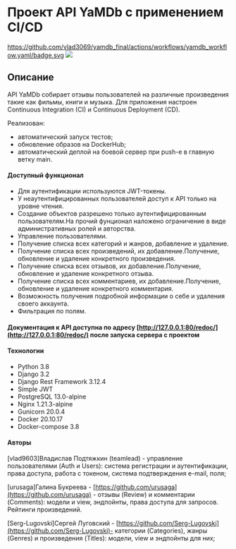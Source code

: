 # Проект API YaMDb с применением CI/CD

https://github.com/vlad3069/yamdb_final/actions/workflows/yamdb_workflow.yaml/badge.svg
[![](https://github.com/vlad3069/yamdb_final/actions/workflows/yamdb_workflow.yaml/badge.svg)](https://github.com/vlad3069/yamdb_final/actions/workflows/yamdb_workflow.yaml)

## Описание

API YaMDb собирает отзывы пользователей на различные произведения такие как
фильмы, книги и музыка. Для приложения настроен Continuous Integration (CI) и
Continuous Deployment (CD).

Реализован:
* автоматический запуск тестов;
* обновление образов на DockerHub;
* автоматический деплой на боевой сервер при push-е в главную ветку main.

#### Доступный функционал

- Для аутентификации используются JWT-токены.
- У неаутентифицированных пользователей доступ к API только на уровне чтения.
- Создание объектов разрешено только аутентифицированным пользователям.На прочий фунционал наложено ограничение в виде административных ролей и авторства.
- Управление пользователями.
- Получение списка всех категорий и жанров, добавление и удаление.
- Получение списка всех произведений, их добавление.Получение, обновление и удаление конкретного произведения.
- Получение списка всех отзывов, их добавление.Получение, обновление и удаление конкретного отзыва.  
- Получение списка всех комментариев, их добавление.Получение, обновление и удаление конкретного комментария.
- Возможность получения подробной информации о себе и удаления своего аккаунта.
- Фильтрация по полям.

#### Документация к API доступна по адресу [http://127.0.0.1:80/redoc/](http://127.0.0.1:80/redoc/) после запуска сервера с проектом

#### Технологии

- Python 3.8
- Django 3.2
- Django Rest Framework 3.12.4
- Simple JWT
- PostgreSQL 13.0-alpine
- Nginx 1.21.3-alpine
- Gunicorn 20.0.4
- Docker 20.10.17
- Docker-compose 3.8


#### Авторы

[vlad9603]Владислав Подтяжкин (teamlead) - управление пользователями (Auth и
Users): система регистрации и аутентификации, права доступа, работа с токеном,
система подтверждения e-mail, поля;

[urusaga]Галина Букреева - [https://github.com/urusaga](https://github.com/urusaga) - отзывы (Review) и комментарии (Comments):
модели и view, эндпойнты, права доступа для запросов. Рейтинги произведений.

[Serg-Lugovski]Сергей Луговский - [https://github.com/Serg-Lugovski](https://github.com/Serg-Lugovski)- категории (Categories), жанры (Genres)
и произведения (Titles): модели, view и эндпойнты для них;
